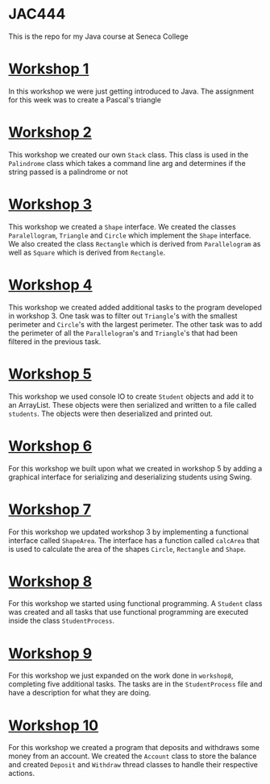 # JAC444

This is the repo for my Java course at Seneca College

# [Workshop 1](./workshop1)

In this workshop we were just getting introduced to Java. The assignment for this week was to create a Pascal's triangle

# [Workshop 2](./workshop2)

This workshop we created our own `Stack` class. This class is used in the `Palindrome` class which takes a command line arg and determines if the string passed is a palindrome or not

# [Workshop 3](./workshop3)

This workshop we created a `Shape` interface. We created the classes `Paralellogram`, `Triangle` and `Circle` which implement the `Shape` interface. We also created the class `Rectangle` which is derived from `Parallelogram` as well as `Square` which is derived from `Rectangle`.

# [Workshop 4](./workshop4)

This workshop we created added additional tasks to the program developed in workshop 3. One task was to filter out `Triangle`'s with the smallest perimeter and `Circle`'s with the largest perimeter. The other task was to add the perimeter of all the `Parallelogram`'s and `Triangle`'s that had been filtered in the previous task.

# [Workshop 5](./workshop5)

This workshop we used console IO to create `Student` objects and add it to an ArrayList. These objects were then serialized and written to a file called `students`. The objects were then deserialized and printed out.

# [Workshop 6](./workshop6)

For this workshop we built upon what we created in workshop 5 by adding a graphical interface for serializing and deserializing students using Swing.

# [Workshop 7](./workshop7)

For this workshop we updated workshop 3 by implementing a functional interface called `ShapeArea`. The interface has a function called `calcArea` that is used to calculate the area of the shapes `Circle`, `Rectangle` and `Shape`.

# [Workshop 8](./workshop8)

For this workshop we started using functional programming. A `Student` class was created and all tasks that use functional programming are executed inside the class `StudentProcess`.

# [Workshop 9](./workshop9)

For this workshop we just expanded on the work done in `workshop8`, completing five additional tasks. The tasks are in the `StudentProcess` file and have a description for what they are doing.

# [Workshop 10](./workshop10)

For this workshop we created a program that deposits and withdraws some money from an account. We created the `Account` class to store the balance and created `Deposit` and `Withdraw` thread classes to handle their respective actions.
